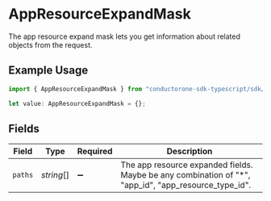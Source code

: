 # AppResourceExpandMask

The app resource expand mask lets you get information about related objects from the request.

## Example Usage

```typescript
import { AppResourceExpandMask } from "conductorone-sdk-typescript/sdk/models/shared";

let value: AppResourceExpandMask = {};
```

## Fields

| Field                                                                                                | Type                                                                                                 | Required                                                                                             | Description                                                                                          |
| ---------------------------------------------------------------------------------------------------- | ---------------------------------------------------------------------------------------------------- | ---------------------------------------------------------------------------------------------------- | ---------------------------------------------------------------------------------------------------- |
| `paths`                                                                                              | *string*[]                                                                                           | :heavy_minus_sign:                                                                                   | The app resource expanded fields. Maybe be any combination of "*", "app_id", "app_resource_type_id". |